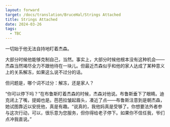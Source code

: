 ```yaml
---
layout: forward
target: /docs/translation/BruceHal/Strings Attached
title: Strings Attached
date: 2024-03-26
tags: 
  - TBC
---
```


一切始于他无法自持地盯着杰森。

大部分时候他能够克制自己，当然。事实上，大部分时候他根本没有这种机会——杰森当然竭尽全力不跟他待在一块儿。但最近杰森似乎和他的家人达成了某种意义上的关系解冻，如果这么说不过分的话。

但问题是，哪个词不过分：解冻，还是家人？

“你可以停下吗？”在布鲁斯盯着杰森的时候，杰森对他说。布鲁斯垂下了眼睛。迪克闭上了嘴，提姆也是。芭芭拉皱起眉头，凑近了点——布鲁斯注意到是朝杰森，她试图靠近以安抚他，真是有趣。“说真的，我他妈真是受够了。你想要法外者参与这次行动，可以，很乐意为您服务，但你得给老子停下。如果你不信任我，爷们点冲我直说。”

